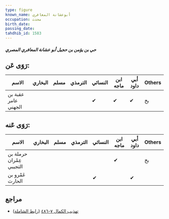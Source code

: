 ```yaml
---
type: figure
known_name: أبوعشانة المعافري
occupation: محدث
birth_date:
passing_date:
tahdhib_id: 1583
---
```

##### حي بن يؤمن بن حجيل أبو عشانة المعافري المصري

## رَوَى عَن:
| الاسم               | البخاري | مسلم | الترمذي | النسائي | ابن ماجه | أبي داود | Others |
| ------------------- | ------- | ---- | ------- | ------- | -------- | -------- | ------ |
| عقبة بن عامر الجهني |         |      |         | ✔       | ✔        | ✔        | بخ     |
## رَوَى عَنه:
| الاسم                    | البخاري | مسلم | الترمذي | النسائي | ابن ماجه | أبي داود | Others |
| ------------------------ | ------- | ---- | ------- | ------- | -------- | -------- | ------ |
| حرملة بن عِمْران التجيبي |         |      |         |         | ✔        |          | بخ     |
| عَمْرو بن الحارث         |         |      |         | ✔       |          | ✔        |        |
## مراجع
- [تهذيب الكمال ٧-٤٨٦](obsidian://open?vault=Tahdhib-al-Kamal&file=Figures/١٥٨٣-حي%20بن%20يؤمن%20بن%20حجيل%20أبو%20عشانة%20المعافري%20المصري) ([رابط الشاملة](https://shamela.ws/book/3722/3708))